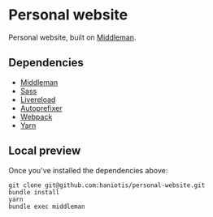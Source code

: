 # Personal website

Personal website, built on [Middleman](http://middlemanapp.com).

## Dependencies

- [Middleman](http://middlemanapp.com)
- [Sass](http://sass-lang.com/)
- [Livereload](https://github.com/middleman/middleman-livereload)
- [Autoprefixer](https://github.com/middleman/middleman-autoprefixer)
- [Webpack](https://github.com/webpack/webpack)
- [Yarn](https://github.com/yarnpkg/yarn)

## Local preview

Once you've installed the dependencies above:

```
git clone git@github.com:haniotis/personal-website.git
bundle install
yarn
bundle exec middleman
```